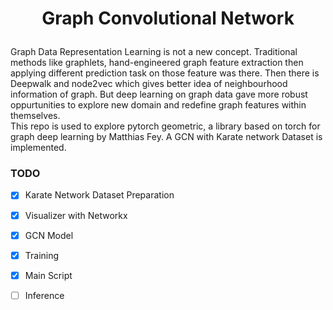 # <p align="center"> Graph Convolutional Network </p>

Graph Data Representation Learning is not a new concept. Traditional
methods like graphlets, hand-engineered graph feature extraction then 
applying different prediction task on those feature was there. Then there is Deepwalk and
node2vec which gives better idea of neighbourhood information of graph. But deep learning on graph data
gave more robust oppurtunities to explore new domain and redefine 
graph features within themselves.<br>
This repo is used to explore pytorch geometric, a library based on torch for graph deep learning by Matthias Fey.
A GCN with Karate network Dataset is implemented.


### TODO
* [x] Karate Network Dataset Preparation
* [x] Visualizer with Networkx
* [x] GCN Model 
* [x] Training
* [x] Main Script
* [ ] Inference

